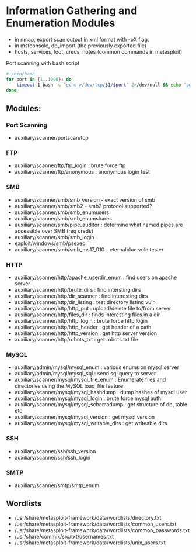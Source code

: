 # Information Gathering and Enumeration Modules

- in nmap, export scan output in xml format with -oX flag.
- in msfconsole, db_import <file> (the previously exported file)
- hosts, services, loot, creds, notes (common commands in metasploit)

Port scanning with bash script
```bash
#!/bin/bash
for port in {1..1000}; do
	timeout 1 bash -c "echo >/dev/tcp/$1/$port" 2>/dev/null && echo "port $port is open"
done
```

## Modules:
### Port Scanning

- auxiliary/scanner/portscan/tcp

### FTP

- auxiliary/scanner/ftp/ftp_login : brute force ftp
- auxiliary/scanner/ftp/anonymous : anonymous login test

### SMB

- auxiliary/scanner/smb/smb_version - exact version of smb
- auxiliary/scanner/smb/smb2 - smb2 protocol supported?
- auxiliary/scanner/smb/smb_enumusers
- auxiliary/scanner/smb/smb_enumshares
- auxiliary/scanner/smb/pipe_auditor : determine what named pipes are accessible over SMB  (req creds)
- auxiliary/scanner/smb/smb_login
- exploit/windows/smb/psexec
- auxiliary/scanner/smb/smb_ms17_010 - eternalblue vuln tester

### HTTP

- auxiliary/scanner/http/apache_userdir_enum : find users on apache server
- auxiliary/scanner/http/brute_dirs : find intersting dirs
- auxiliary/scanner/http/dir_scanner : find interesting dirs
- auxiliary/scanner/http/dir_listing : test directory listing vuln
- auxiliary/scanner/http/http_put : upload/delete file to/from server
- auxiliary/scanner/http/files_dir : finds interesting files in a dir
- auxiliary/scanner/http/http_login : brute force http login
- auxiliary/scanner/http/http_header : get header of a path
- auxiliary/scanner/http/http_version : get http server version
- auxiliary/scanner/http/robots_txt : get robots.txt file

### MySQL

- auxiliary/admin/mysql/mysql_enum : various enums on mysql server
- auxiliary/admin/mysql/mysql_sql : send sql query to server
- auxiliary/scanner/mysql/mysql_file_enum : Enumerate files and directories using the MySQL load_file feature
- auxiliary/scanner/mysql/mysql_hashdump : dump hashes of mysql user
- auxiliary/scanner/mysql/mysql_login : brute force mysql auth
- auxiliary/scanner/mysql/mysql_schemadump : get structure of db, table etc
- auxiliary/scanner/mysql/mysql_version : get mysql version
- auxiliary/scanner/mysql/mysql_writable_dirs : get writeable dirs

### SSH

- auxiliary/scanner/ssh/ssh_version
- auxiliary/scanner/ssh/ssh_login

### SMTP

- auxiliary/scanner/smtp/smtp_enum

## Wordlists

- /usr/share/metasploit-framework/data/wordlists/directory.txt
- /usr/share/metasploit-framework/data/wordlists/common_users.txt
- /usr/share/metasploit-framework/data/wordlists/common_passwords.txt
- /usr/share/commix/src/txt/usernames.txt 
- /usr/share/metasploit-framework/data/wordlists/unix_users.txt